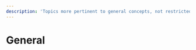 ```yaml
---
description: 'Topics more pertinent to general concepts, not restricted to vex.'
---
```


# General

